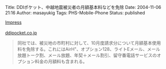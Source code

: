 Title: DDIポケット、中越地震被災者の月額基本料などを免除
Date: 2004-11-06 21:16
Author: masayukig
Tags: PHS-Mobile-Phone
Status: published

[Impress  
](http://k-tai.impress.co.jp/cda/article/news_toppage/21262.html)  
[ddipocket.co.jp](http://www.ddipocket.co.jp/top/news/info/04110401.html)

> 同社では、被災地の市町村に対して、10月度請求分について月額基本使用料を免除する。これにはAirH"、オプション128、ライトEメール、メール放題トーク割、メール放題、年契＋メール割引、留守番電話サービスのオプション料金の月額料も含まれる。
